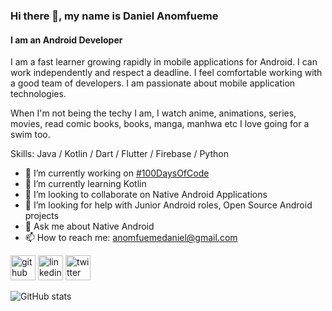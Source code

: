 ### Hi there 👋, my name is Daniel Anomfueme
#### I am an Android Developer
I am a fast learner growing rapidly in mobile applications for Android. I can work independently and respect a deadline. I feel comfortable working with a good team of developers. I am passionate about mobile application technologies. 

When I'm not being the techy I am, I watch anime, animations, series, movies, read comic books, books, manga, manhwa etc 
I love going for a swim too.

Skills: Java / Kotlin / Dart / Flutter / Firebase / Python

- 🔭 I’m currently working on [#100DaysOfCode](https://github.com/LifeofDan-EL/100-days-of-code)
- 🌱 I’m currently learning Kotlin 
- 👯 I’m looking to collaborate on Native Android Applications  
- 🤔 I’m looking for help with Junior Android roles, Open Source Android projects 
- 💬 Ask me about Native Android 
- 📫 How to reach me: anomfuemedaniel@gmail.com 


[<img src='https://cdn.jsdelivr.net/npm/simple-icons@3.0.1/icons/github.svg' alt='github' height='40'>](https://github.com/@LifeofDan-EL)  [<img src='https://cdn.jsdelivr.net/npm/simple-icons@3.0.1/icons/linkedin.svg' alt='linkedin' height='40'>](https://www.linkedin.com/in/daniel-anomfueme-52591b162/)  [<img src='https://cdn.jsdelivr.net/npm/simple-icons@3.0.1/icons/twitter.svg' alt='twitter' height='40'>](https://twitter.com/LifeofDan_el)  

![GitHub stats](https://github-readme-stats.vercel.app/api?username=LifeofDan-EL&show_icons=true)  


